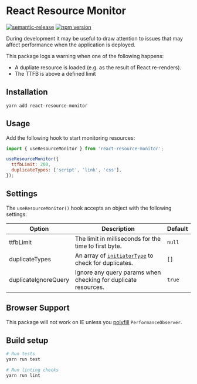 # React Resource Monitor

[![semantic-release](https://img.shields.io/badge/%20%20%F0%9F%93%A6%F0%9F%9A%80-semantic--release-e10079.svg)](https://github.com/semantic-release/semantic-release)
[![npm version](https://badge.fury.io/js/react-resource-monitor.svg)](https://badge.fury.io/js/react-resource-monitor)

During development it may be useful to draw attention to issues that may affect
performance when the application is deployed.

This package logs a warning when one of the following happens:

- A dupliate resource is loaded (e.g. as the result of React re-renders).
- The TTFB is above a defined limit

## Installation

```
yarn add react-resource-monitor
```

## Usage

Add the following hook to start monitoring resources:

```jsx
import { useResourceMonitor } from 'react-resource-monitor';

useResourceMonitor({
  ttfbLimit: 200,
  duplicateTypes: ['script', 'link', 'css'],
});
```

## Settings

The `useResourceMonitor()` hook accepts an object with the following settings:

| Option               | Description                                                                                                                                      | Default     |
|----------------------|--------------------------------------------------------------------------------------------------------------------------------------------------|-------------|
| ttfbLimit            | The limit in milliseconds for the time to first byte.                                                                                            | `null`      |
| duplicateTypes       | An array of [`initiatorType`](https://developer.mozilla.org/en-US/docs/Web/API/PerformanceResourceTiming/initiatorType) to check for duplicates. | `[]`        |
| duplicateIgnoreQuery | Ignore any query params when checking for duplicate resources.                                                                                   | `true`      |

## Browser Support

This package will not work on IE unless you [polyfill](https://github.com/fastly/performance-observer-polyfill) `PerformanceObserver`.

## Build setup

```bash
# Run tests
yarn run test

# Run linting checks
yarn run lint
```
